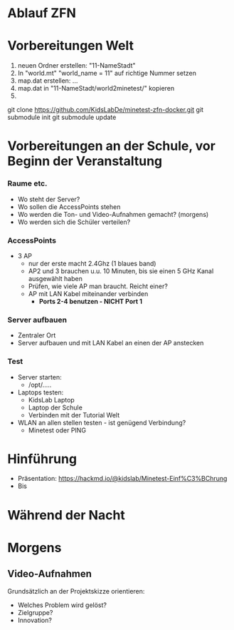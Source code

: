 # Ablauf ZFN

# Vorbereitungen Welt

1. neuen Ordner erstellen: "11-NameStadt"
2. In "world.mt" "world_name = 11" auf richtige Nummer setzen
3. map.dat erstellen: ...
4. map.dat in "11-NameStadt/world2minetest/" kopieren
5. 

git clone https://github.com/KidsLabDe/minetest-zfn-docker.git
git submodule init
git submodule update 


# Vorbereitungen an der Schule, vor Beginn der Veranstaltung

### Raume etc.

- Wo steht der Server?
- Wo sollen die AccessPoints stehen
- Wo werden die Ton- und Video-Aufnahmen gemacht? (morgens)
- Wo werden sich die Schüler verteilen?

### AccessPoints

- 3 AP
  - nur der erste macht 2.4Ghz (1 blaues band)
  - AP2 und 3 brauchen u.u. 10 Minuten, bis sie einen 5 GHz Kanal ausgewählt haben
  - Prüfen, wie viele AP man braucht. Reicht einer?
  - AP mit LAN Kabel miteinander verbinden 
    - **Ports 2-4 benutzen - NICHT Port 1**

### Server aufbauen

- Zentraler Ort 
- Server aufbauen und mit LAN Kabel an einen der AP anstecken

### Test

- Server starten:
  - /opt/.....
- Laptops testen:
  - KidsLab Laptop 
  - Laptop der Schule
  - Verbinden mit der Tutorial Welt
- WLAN an allen stellen testen - ist genügend Verbindung?
  - Minetest oder PING



# Hinführung 

- Präsentation: https://hackmd.io/@kidslab/Minetest-Einf%C3%BChrung
- Bis 

# Während der Nacht



# Morgens

## Video-Aufnahmen

Grundsätzlich an der Projektskizze orientieren:

- Welches Problem wird gelöst?
- Zielgruppe?
- Innovation?

